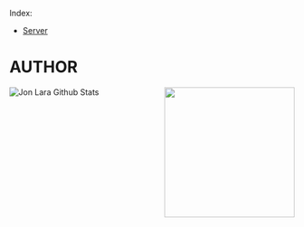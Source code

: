 Index: 
- [Server](server.html)

# AUTHOR

<img align='right' src="https://i.ibb.co/b719GQ0/yellow-Jon.jpg" width="230">



![Jon Lara Github Stats](https://github-readme-stats.vercel.app/api?username=nullxx&show_icons=true&title_color=fff&icon_color=79ff97&text_color=9f9f9f&bg_color=151515)

